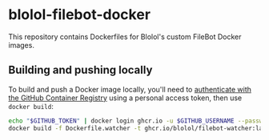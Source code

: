 # blolol-filebot-docker

This repository contains Dockerfiles for Blolol's custom FileBot Docker images.

## Building and pushing locally

To build and push a Docker image locally, you'll need to [authenticate with the GitHub Container Registry](https://docs.github.com/en/packages/working-with-a-github-packages-registry/working-with-the-container-registry#authenticating-to-the-container-registry) using a personal access token, then use `docker build`:

```sh
echo "$GITHUB_TOKEN" | docker login ghcr.io -u $GITHUB_USERNAME --password-stdin
docker build -f Dockerfile.watcher -t ghcr.io/blolol/filebot-watcher:latest --push .
```
